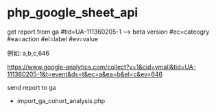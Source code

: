 # php_google_sheet_api

get report from ga
#tid=UA-111360205-1 --> beta version
#ec=cateogry
#ea=action
#el=label
#ev=value

  例如: a,b,c,646


  https://www.google-analytics.com/collect?v=1&cid=ymall&tid=UA-111360205-1&t=event&ds=t&ec=a&ea=b&el=c&ev=646


send report to ga
  *  import_ga_cohort_analysis.php
